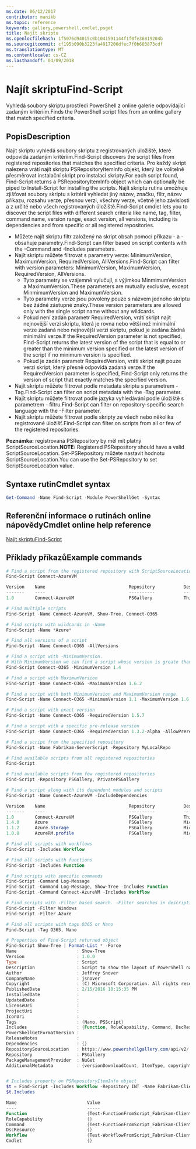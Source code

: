 ```yaml
---
ms.date: 06/12/2017
contributor: manikb
ms.topic: reference
keywords: gallery,powershell,cmdlet,psget
title: Najít skriptu
ms.openlocfilehash: 1f5076d94015c0b1041591144f1f0fe36819204b
ms.sourcegitcommit: cf195b090b3223fa4917206dfec7f0b603873cdf
ms.translationtype: MT
ms.contentlocale: cs-CZ
ms.lasthandoff: 04/09/2018
---
```

# <a name="find-script"></a><span data-ttu-id="9c6a8-103">Najít skriptu</span><span class="sxs-lookup"><span data-stu-id="9c6a8-103">Find-Script</span></span>

<span data-ttu-id="9c6a8-104">Vyhledá soubory skriptu prostředí PowerShell z online galerie odpovídající zadaným kritériím.</span><span class="sxs-lookup"><span data-stu-id="9c6a8-104">Finds the PowerShell script files from an online gallery that match specified criteria.</span></span>

## <a name="description"></a><span data-ttu-id="9c6a8-105">Popis</span><span class="sxs-lookup"><span data-stu-id="9c6a8-105">Description</span></span>

<span data-ttu-id="9c6a8-106">Najít skriptu vyhledá soubory skriptu z registrovaných úložiště, které odpovídá zadaným kritériím.</span><span class="sxs-lookup"><span data-stu-id="9c6a8-106">Find-Script discovers the script files from registered repositories that matches the specified criteria.</span></span>
<span data-ttu-id="9c6a8-107">Pro každý skript nalezena vrátí najít skriptu PSRepositoryItemInfo objekt, který lze volitelně přesměrovat instalační skript pro instalaci skripty.</span><span class="sxs-lookup"><span data-stu-id="9c6a8-107">For each script found, Find-Script returns a PSRepositoryItemInfo object which can optionally be piped to Install-Script for installing the scripts.</span></span>
<span data-ttu-id="9c6a8-108">Najít skriptu rutina umožňuje zjišťovat soubory skriptu s kritérii vyhledat jiný název, značku, filtr, název příkazu, rozsahu verze, přesnou verzi, všechny verze, včetně jeho závislosti a z určité nebo všech registrovaných úložiště.</span><span class="sxs-lookup"><span data-stu-id="9c6a8-108">Find-Script cmdlet lets you to discover the script files with different search criteria like name, tag, filter, command name, version range, exact version, all versions, including its dependencies and from specific or all registered repositories.</span></span>

- <span data-ttu-id="9c6a8-109">Můžete najít skriptu filtr založený na skript obsah pomocí příkazu - a - obsahuje parametry.</span><span class="sxs-lookup"><span data-stu-id="9c6a8-109">Find-Script can filter based on script contents with the -Command and -Includes parameters.</span></span>
- <span data-ttu-id="9c6a8-110">Najít skriptu můžete filtrovat s parametry verze: MinimumVersion, MaximumVersion, RequiredVersion, AllVersions.</span><span class="sxs-lookup"><span data-stu-id="9c6a8-110">Find-Script can filter with version parameters: MinimumVersion, MaximumVersion, RequiredVersion, AllVersions.</span></span>
  - <span data-ttu-id="9c6a8-111">Tyto parametry se vzájemně vylučují, s výjimkou MinmimumVersion a MaximumVersion.</span><span class="sxs-lookup"><span data-stu-id="9c6a8-111">These parameters are mutually exclusive, except MinmimumVersion and MaximumVersion.</span></span>
  - <span data-ttu-id="9c6a8-112">Tyto parametry verze jsou povoleny pouze s názvem jednoho skriptu bez žádné zástupné znaky.</span><span class="sxs-lookup"><span data-stu-id="9c6a8-112">These version parameters are allowed only with the single script name without any wildcards.</span></span>
  - <span data-ttu-id="9c6a8-113">Pokud není zadán parametr RequiredVersion, vrátí skript najít nejnovější verzi skriptu, která je rovna nebo větší než minimální verze zadaná nebo nejnovější verzi skriptu, pokud je zadána žádná minimální verze.</span><span class="sxs-lookup"><span data-stu-id="9c6a8-113">If the RequiredVersion parameter is not specified, Find-Script returns the latest version of the script that is equal to or greater than the minimum version specified or the latest version of the script if no minimum version is specified.</span></span>
  - <span data-ttu-id="9c6a8-114">Pokud je zadán parametr RequiredVersion, vrátí skript najít pouze verzi skript, který přesně odpovídá zadaná verze.</span><span class="sxs-lookup"><span data-stu-id="9c6a8-114">If the RequiredVersion parameter is specified, Find-Script only returns the version of script that exactly matches the specified version.</span></span>
- <span data-ttu-id="9c6a8-115">Najít skriptu můžete filtrovat podle metadata skriptu s parametrem - Tag.</span><span class="sxs-lookup"><span data-stu-id="9c6a8-115">Find-Script can filter on script metadata with the -Tag parameter.</span></span>
- <span data-ttu-id="9c6a8-116">Najít skriptu můžete filtrovat podle jazyka vyhledávání podle úložiště s parametrem - filtru.</span><span class="sxs-lookup"><span data-stu-id="9c6a8-116">Find-Script can filter on repository-specific search language with the -Filter parameter.</span></span>
- <span data-ttu-id="9c6a8-117">Najít skriptu můžete filtrovat podle skripty ze všech nebo několika registrované úložišť.</span><span class="sxs-lookup"><span data-stu-id="9c6a8-117">Find-Script can filter on scripts from all or few of the registered repositories.</span></span>

<span data-ttu-id="9c6a8-118">**Poznámka:** registrovaná PSRepository by měl mít platný ScriptSourceLocation.</span><span class="sxs-lookup"><span data-stu-id="9c6a8-118">**NOTE:** Registered PSRepository should have a valid ScriptSourceLocation.</span></span> <span data-ttu-id="9c6a8-119">Set-PSRepository můžete nastavit hodnotu ScriptSourceLocation.</span><span class="sxs-lookup"><span data-stu-id="9c6a8-119">You can use the Set-PSRepository to set ScriptSourceLocation value.</span></span>

## <a name="cmdlet-syntax"></a><span data-ttu-id="9c6a8-120">Syntaxe rutin</span><span class="sxs-lookup"><span data-stu-id="9c6a8-120">Cmdlet syntax</span></span>

```powershell
Get-Command -Name Find-Script -Module PowerShellGet -Syntax
```

## <a name="cmdlet-online-help-reference"></a><span data-ttu-id="9c6a8-121">Referenční informace o rutinách online nápovědy</span><span class="sxs-lookup"><span data-stu-id="9c6a8-121">Cmdlet online help reference</span></span>

[<span data-ttu-id="9c6a8-122">Najít skriptu</span><span class="sxs-lookup"><span data-stu-id="9c6a8-122">Find-Script</span></span>](http://go.microsoft.com/fwlink/?LinkId=619785)

## <a name="example-commands"></a><span data-ttu-id="9c6a8-123">Příklady příkazů</span><span class="sxs-lookup"><span data-stu-id="9c6a8-123">Example commands</span></span>

```powershell
# Find a script from the registered repository with ScriptSourceLocation
Find-Script Connect-AzureVM

Version    Name                                Repository           Description
-------    ----                                ----------           -----------
1.0        Connect-AzureVM                     PSGallery            This runbook sets up a connection to an Azure vi...

# Find multiple scripts
Find-Script -Name Connect-AzureVM, Show-Tree, Connect-O365

# Find scripts with wildcards in -Name
Find-Script -Name *Azure*

# Find all versions of a script
Find-Script -Name Connect-O365 -AllVersions

# Find a script with -MinimumVersion.
# With MinimumVersion we can find a script whose version is greate than or equal to the specified MinimumVersion value.
Find-Script Connect-O365 -MinimumVersion 1.4

# Find a script with MaximumVersion
Find-Script -Name Connect-O365 -MaximumVersion 1.6.2

# Find a script with both MinimumVersion and MaximumVersion range.
Find-Script -Name Connect-O365 -MinimumVersion 1.1 -MaximumVersion 1.6.2

# Find a script with exact version
Find-Script -Name Connect-O365 -RequiredVersion 1.5.7

# Find a script with a specific pre-release version
Find-Script -Name Connect-O365 -RequiredVersion 1.3.2-alpha -AllowPrerelease

# Find a script from the specified repository
Find-Script -Name Fabrikam-ServerScript -Repository MyLocalRepo

# Find available scripts from all registered repositories
Find-Script

# Find available scripts from few registered repositories
Find-Script -Repository PSGallery, PrivatePSGallery

# Find a script along with its dependent modules and scripts
Find-Script -Name Connect-AzureVM -IncludeDependencies

Version    Name                                Repository           Description
-------    ----                                ----------           -----------
1.0        Connect-AzureVM                     PSGallery            This runbook sets up a connection to an Azure vi...
1.4.0      Azure                               PSGallery            Microsoft Azure PowerShell - Service Management
1.1.2      Azure.Storage                       PSGallery            Microsoft Azure PowerShell - Storage service cmd...
1.0.8      AzureRM.profile                     PSGallery            Microsoft Azure PowerShell - Profile credential ...

# Find all scripts with workflows
Find-Script -Includes Workflow

# Find all scripts with functions
Find-Script -Includes Function

# Find scripts with specific commands
Find-Script -Command Log-Message
Find-Script -Command Log-Message, Show-Tree -Includes Function
Find-Script -Command Connect-AzureVM -Includes Workflow

# Find scripts with -Filter based search. -Filter searches in description and names
Find-Script -Filter Windows
Find-Script -Filter Azure

# Find all scripts with tags O365 or Nano
Find-Script -Tag O365, Nano

# Properties of Find-Script returned object
Find-Script Show-Tree | Format-List * -Force
Name                       : Show-Tree
Version                    : 1.0.0
Type                       : Script
Description                : Script to show the layout of PowerShell namespaces (Trees) using ASCII
Author                     : Jeffrey Snover
CompanyName                : jsnover
Copyright                  : (C) Microsoft Corporation. All rights reserved.
PublishedDate              : 2/15/2016 10:15:35 PM
InstalledDate              :
UpdatedDate                :
LicenseUri                 :
ProjectUri                 :
IconUri                    :
Tags                       : {Nano, PSScript}
Includes                   : {Function, RoleCapability, Command, DscResource...}
PowerShellGetFormatVersion :
ReleaseNotes               :
Dependencies               : {}
RepositorySourceLocation   : https://www.powershellgallery.com/api/v2/
Repository                 : PSGallery
PackageManagementProvider  : NuGet
AdditionalMetadata         : {versionDownloadCount, ItemType, copyright, PackageManagementProvider...}


# Includes property on PSRepositoryItemInfo object
$t = Find-Script -Includes Workflow -Repository INT -Name Fabrikam-ClientScript
$t.Includes

Name                           Value
----                           -----
Function                       {Test-FunctionFromScript_Fabrikam-ClientScript}
RoleCapability                 {}
Command                        {Test-FunctionFromScript_Fabrikam-ClientScript, Test-WorkflowFromScript_Fabrikam-Clie...
DscResource                    {}
Workflow                       {Test-WorkflowFromScript_Fabrikam-ClientScript}
Cmdlet                         {}


```